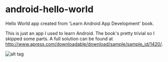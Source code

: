 android-hello-world
===================

Hello World app created from 'Learn Android App Development' book.

This is just an app I used to learn Android.  The book's pretty trivial so I skipped some parts.  A full solution can be found at http://www.apress.com/downloadable/download/sample/sample_id/1420/.

![alt tag](https://raw.github.com/cjwfuller/android-hello-world/master/config-planet-screenshot.png)
